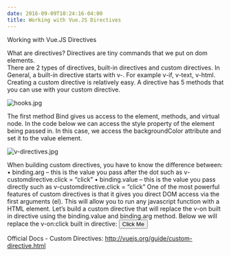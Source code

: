 ```yaml
---
date: 2016-09-09T10:24:16-04:00
title: Working with Vue.JS Directives
---
```



Working with Vue.JS Directives

What are directives?
Directives are tiny commands that we put on dom elements.  
There are 2 types of directives, built-in directives and custom directives.  In General, a built-in directive starts with v-.  For example v-if, v-text, v-html.
Creating a custom directive is relatively easy.  A directive has 5 methods that you can use with your custom directive.

<img src="/tmoodley/strata-cms-template/blob/master/site/static/images/hooks.jpg?raw=true" alt="hooks.jpg">
 
The first method Bind gives us access to the element, methods, and virtual node.  In the code below we can access the style property of the element being passed in.  In this case, we access the backgroundColor attribute and set it to the value element.
 
<img src="/tmoodley/strata-cms-template/blob/master/site/static/images/v-directives.jpg?raw=true" alt="v-directives.jpg">
 
When building custom directives, you have to know the difference between:
•	binding.arg – this is the value you pass after the dot such as v-customdirective.click = “click”
•	binding.value – this is the value you pass directly such as v-customdirective.click = “click”
One of the most powerful features of custom directives is that it gives you direct DOM access via the first arguments (el).  This will allow you to run any javascript function with a HTML element.
Let’s build a custom directive that will replace the v-on built in directive using the binding.value and binding.arg method.
Below we will replace the v-on:click built in directive:
<button v-customdirective:click="clicked" class="btn btn-primary">Click Me</button>
<script>
    export default {
        directives: {
            customdirective: {
                bind(el, binding) { 
                    const type = binding.arg;
                    const fn = binding.value;
                    el.addEventListener(type, fn);
                }
            }
        },
        methods: {
            clicked() {
                alert('I was clicked!');
            } 
        }
    }
</script>

Official Docs - Custom Directives: http://vuejs.org/guide/custom-directive.html

